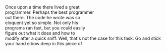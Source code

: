 Once upon a time there lived a great     
 programmer. Perhaps the best programmer  
 out there. The code he wrote was so      
 eloquent yet so simple. Not only his     
 programs ran fast, but you could easily  
 figure out what it does and how to       
 modify after a quick sniff. Well, that's 
 not the case for this task. Go and stick 
 your hand elbow deep in this piece of
